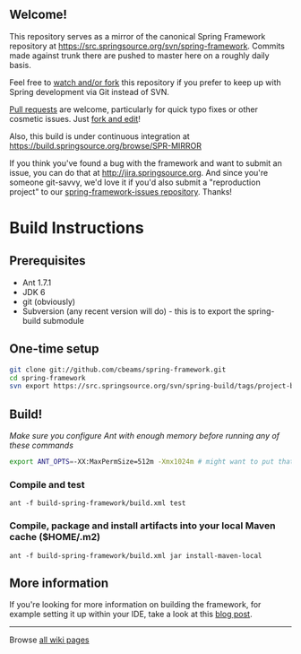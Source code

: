 ## Welcome!

This repository serves as a mirror of the canonical Spring Framework repository at https://src.springsource.org/svn/spring-framework.  Commits made against trunk there are pushed to master here on a roughly daily basis.

Feel free to [watch and/or fork](http://help.github.com/fork-a-repo/) this repository if you prefer to keep up with Spring development via Git instead of SVN.

[Pull requests](http://help.github.com/send-pull-requests) are welcome, particularly for quick typo fixes or other cosmetic issues. Just [fork and edit](https://github.com/blog/844-forking-with-the-edit-button)!

Also, this build is under continuous integration at https://build.springsource.org/browse/SPR-MIRROR

If you think you've found a bug with the framework and want to submit an issue, you can do that at http://jira.springsource.org.  And since you're someone git-savvy, we'd love it if you'd also submit a "reproduction project" to our [spring-framework-issues repository](https://github.com/SpringSource/spring-framework-issues#readme).  Thanks!

# Build Instructions

## Prerequisites

* Ant 1.7.1
* JDK 6
* git (obviously)
* Subversion (any recent version will do) - this is to export the spring-build submodule

## One-time setup

```bash
git clone git://github.com/cbeams/spring-framework.git
cd spring-framework
svn export https://src.springsource.org/svn/spring-build/tags/project-build-2.5.2 spring-build
```

## Build!

_Make sure you configure Ant with enough memory before running any of these commands_

```bash
export ANT_OPTS=-XX:MaxPermSize=512m -Xmx1024m # might want to put that in your .bashrc
```

### Compile and test
```
ant -f build-spring-framework/build.xml test
```

### Compile, package and install artifacts into your local Maven cache ($HOME/.m2)
```
ant -f build-spring-framework/build.xml jar install-maven-local
```

## More information

If you're looking for more information on building the framework, for example setting it up within your IDE, take a look at this [blog post](http://blog.springsource.com/2009/03/03/building-spring-3/).

----

Browse [all wiki pages](https://github.com/cbeams/spring-framework/wiki/_pages)